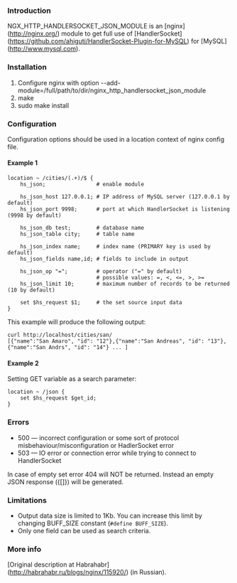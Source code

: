 ### Introduction

NGX_HTTP_HANDLERSOCKET_JSON_MODULE is an [nginx] (http://nginx.org/) module to get full use of [HandlerSocket] (https://github.com/ahiguti/HandlerSocket-Plugin-for-MySQL) for [MySQL] (http://www.mysql.com). 

### Installation

1. Configure nginx with option --add-module=/full/path/to/dir/nginx_http_handlersocket_json_module
2. make
3. sudo make install

### Configuration

Configuration options should be used in a location context of nginx config file.

#### Example 1

	location ~ /cities/(.+)/$ {
		hs_json;				# enable module

		hs_json_host 127.0.0.1;	# IP address of MySQL server (127.0.0.1 by default)
		hs_json_port 9998;		# port at which HandlerSocket is listening (9998 by default)

		hs_json_db test;		# database name
		hs_json_table city;		# table name

		hs_json_index name;		# index name (PRIMARY key is used by default)
		hs_json_fields name,id;	# fields to include in output

		hs_json_op "=";			# operator ("=" by default)
								# possible values: =, <, <=, >, >=
		hs_json_limit 10;		# maximum number of records to be returned (10 by default)

		set $hs_request $1;		# the set source input data 
	}

This example will produce the following output:

	curl http://localhost/cities/san/
	[{"name":"San Amaro", "id": "12"},{"name":"San Andreas", "id": "13"},{"name":"San Andrs", "id": "14"} ... ]

#### Example 2

Setting GET variable as a search parameter:

	location ~ /json {
		set $hs_request $get_id;
	}

### Errors

* 500 — incorrect configuration or some sort of protocol misbehaviour/misconfiguration or HadlerSocket error
* 503 — IO error or connection error while trying to connect to HandlerSocket

In case of empty set error 404 will NOT be returned. Instead an empty JSON response ({[]}) will be generated.
	
### Limitations

* Output data size is limited to 1Kb. You can increase this limit by changing BUFF_SIZE constant (`#define BUFF_SIZE`).
* Only one field can be used as search criteria.

### More info

[Original description at Habrahabr] (http://habrahabr.ru/blogs/nginx/115920/) (in Russian).